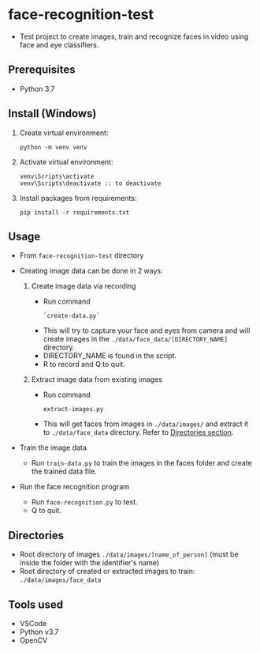 # face-recognition-test
- Test project to create images, train and recognize faces in video using face and eye classifiers.

## Prerequisites
- Python 3.7

## Install (Windows)
1. Create virtual environment:
    ```
    python -m venv venv
    ```
2. Activate virtual environment:
    ```
    venv\Scripts\activate
    venv\Scripts\deactivate :: to deactivate
    ```
3. Install packages from requirements:
    ```
    pip install -r requirements.txt
    ```

## Usage
- From `face-recognition-test` directory
- Creating image data can be done in 2 ways:
    1. Create image data via recording
        - Run command
          ```
          `create-data.py`
          ```
        - This will try to capture your face and eyes from camera and will create images in the `./data/face_data/[DIRECTORY_NAME]` directory.
        - DIRECTORY_NAME is found in the script.
        - R to record and Q to quit.

    2. Extract image data from existing images
        - Run command
          ```
          extract-images.py
          ```
        - This will get faces from images in `./data/images/` and extract it to `./data/face_data` directory. Refer to [Directories section](#sec_dir).

- Train the image data
    - Run `train-data.py` to train the images in the faces folder and create the trained data file.

- Run the face recognition program
    - Run `face-recognition.py` to test.
    - Q to quit.

<a name="sec_dir"></a>
## Directories
- Root directory of images `./data/images/[name_of_person]` (must be inside the folder with the identifier's name)
- Root directory of created or extracted images to train: `./data/images/face_data`

## Tools used
- VSCode
- Python v3.7
- OpenCV